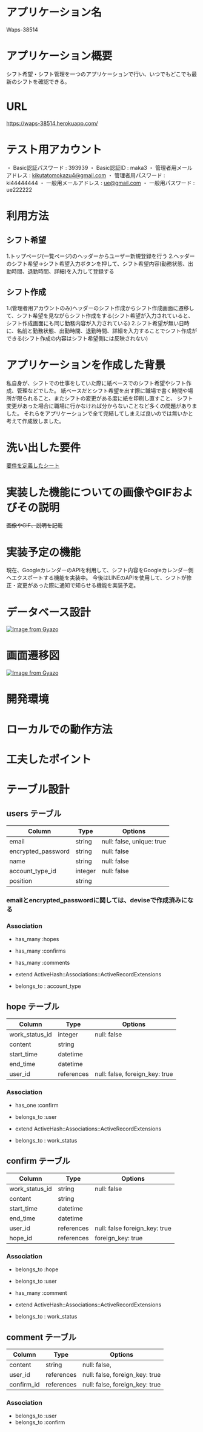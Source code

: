 # アプリケーション名
Waps-38514

# アプリケーション概要
シフト希望・シフト管理を一つのアプリケーションで行い、いつでもどこでも最新のシフトを確認できる。

# URL
https://waps-38514.herokuapp.com/

# テスト用アカウント
・ Basic認証パスワード : 393939
・ Basic認証ID : maka3
・ 管理者用メールアドレス : kikutatomokazu4@gmail.com
・ 管理者用パスワード : ki44444444
・ 一般用メールアドレス : ue@gmail.com
・ 一般用パスワード : ue222222

# 利用方法

## シフト希望
1.トップページ(一覧ページ)のヘッダーからユーザー新規登録を行う
2.ヘッダーのシフト希望→シフト希望入力ボタンを押して、シフト希望内容(勤務状態、出勤時間、退勤時間、詳細)を入力して登録する

## シフト作成
1.(管理者用アカウントのみ)ヘッダーのシフト作成からシフト作成画面に遷移して、シフト希望を見ながらシフト作成をする(シフト希望が入力されていると、シフト作成画面にも同じ勤務内容が入力されている)
2.シフト希望が無い日時に、名前と勤務状態、出勤時間、退勤時間、詳細を入力することでシフト作成ができる(シフト作成の内容はシフト希望側には反映されない)

# アプリケーションを作成した背景
私自身が、シフトでの仕事をしていた際に紙ベースでのシフト希望やシフト作成、管理などでした。
紙ベースだとシフト希望を出す際に職場で書く時間や場所が限られること、またシフトの変更がある度に紙を印刷し直すこと、
シフト変更があった場合に職場に行かなければ分からないことなど多くの問題がありました。
それらをアプリケーションで全て完結してしまえば良いのでは無いかと考えて作成致しました。

# 洗い出した要件
[要件を定義したシート](https://docs.google.com/spreadsheets/d/18I60KlVwaw5Go3nxRlF59gyH3h_71O7uHNS7KceRVL0/edit#gid=982722306)

# 実装した機能についての画像やGIFおよびその説明
~~画像やGIF、説明を記載~~

# 実装予定の機能
現在、GoogleカレンダーのAPIを利用して、シフト内容をGoogleカレンダー側へエクスポートする機能を実装中。
今後はLINEのAPIを使用して、シフトが修正・変更があった際に通知で知らせる機能を実装予定。

# データベース設計
[![Image from Gyazo](https://i.gyazo.com/8e13cb50382694bfcc852c309f69ca7e.png)](https://gyazo.com/8e13cb50382694bfcc852c309f69ca7e)

# 画面遷移図
[![Image from Gyazo](https://i.gyazo.com/0c56b03227378418d5c50e94ba7fed3d.png)](https://gyazo.com/0c56b03227378418d5c50e94ba7fed3d)

# 開発環境

# ローカルでの動作方法

# 工夫したポイント

# テーブル設計
## users テーブル

| Column             | Type       | Options                        |
| -------------------| ---------- | -------------------------------|
| email              | string     | null: false, unique: true      |
| encrypted_password | string     | null: false                    |
| name               | string     | null: false                    |
| account_type_id    | integer    | null: false                    |
| position           | string     |                                |

### emailとencrypted_passwordに関しては、deviseで作成済みになる

### Association

- has_many :hopes
- has_many :confirms
- has_many :comments

- extend ActiveHash::Associations::ActiveRecordExtensions
- belongs_to : account_type

## hope テーブル

| Column         | Type       | Options                        |
| -------------- | ---------- | ------------------------------ |
| work_status_id | integer    | null: false                    |
| content        | string     |                                |
| start_time     | datetime   |                                |
| end_time       | datetime   |                                |
| user_id        | references | null: false, foreign_key: true |

### Association

- has_one :confirm
- belongs_to :user

- extend ActiveHash::Associations::ActiveRecordExtensions
- belongs_to : work_status

## confirm テーブル

| Column         | Type       | Options                        |
| -------------- | ---------- | ------------------------------ |
| work_status_id | string     | null: false                    |
| content        | string     |                                |
| start_time     | datetime   |                                |
| end_time       | datetime   |                                |
| user_id        | references | null: false  foreign_key: true |
| hope_id        | references | foreign_key: true              |

### Association

- belongs_to :hope
- belongs_to :user
- has_many :comment

- extend ActiveHash::Associations::ActiveRecordExtensions
- belongs_to : work_status


## comment テーブル
| Column     | Type       | Options                        |
| ---------- | ---------- | ------------------------------ |
| content    | string     | null: false,                   |
| user_id    | references | null: false, foreign_key: true |
| confirm_id | references | null: false, foreign_key: true |

### Association
- belongs_to :user
- belongs_to :confirm